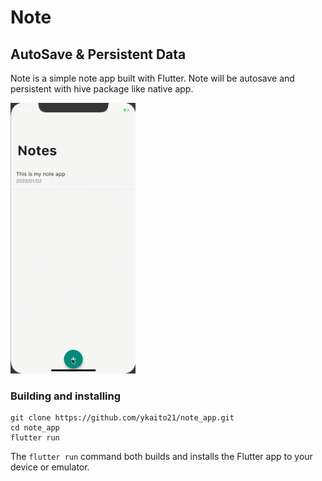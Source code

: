 # Note

## AutoSave & Persistent Data

Note is a simple note app built with Flutter. Note will be autosave and persistent with hive package like native app.

<img src="gif/note.gif" width="200">

### Building and installing

```
git clone https://github.com/ykaito21/note_app.git
cd note_app
flutter run
```

The `flutter run` command both builds and installs the Flutter app to your device or emulator.
